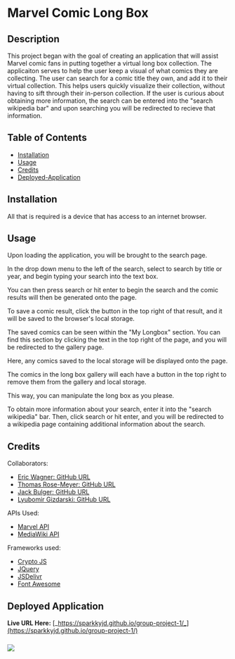 # Marvel Comic Long Box

## Description
This project began with the goal of creating an application that will assist Marvel comic fans in putting together a virtual long box collection. The applicaiton serves to help the user keep a visual of what comics they are collecting. The user can search for a comic title they own, and add it to their virtual collection. This helps users quickly visualize their collection, without having to sift through their in-person collection. If the user is curious about obtaining more information, the search can be entered into the "search wikipedia bar" and upon searching you will be redirected to recieve that information.
## Table of Contents
- [Installation](#installation)
- [Usage](#usage)
- [Credits](#credits)
- [Deployed-Application](#deployed-application)

## Installation
All that is required is a device that has access to an internet browser.

## Usage
Upon loading the application, you will be brought to the search page.

In the drop down menu to the left of the search, select to search by title or year, and begin typing your search into the text box.

You can then press search or hit enter to begin the search and the comic results will then be generated onto the page.

To save a comic result, click the button in the top right of that result, and it will be saved to the browser's local storage.

The saved comics can be seen within the "My Longbox" section. You can find this section by clicking the text in the top right of the page, and you will be redirected to the gallery page.

Here, any comics saved to the local storage will be displayed onto the page.

The comics in the long box gallery will each have a button in the top right to remove them from the gallery and local storage.

This way, you can manipulate the long box as you please.

To obtain more information about your search, enter it into the "search wikipedia" bar. Then, click search or hit enter, and you will be redirected to a wikipedia page containing additional information about the search.

## Credits
Collaborators:
- [Eric Wagner: GitHub URL](https://github.com/SparkkyJD)
- [Thomas Rose-Meyer: GitHub URL](https://github.com/PrettiestRobot)
- [Jack Bulger: GitHub URL](https://github.com/jebulger?tab=repositories)
- [Lyubomir Gizdarski: GitHub URL](https://github.com/lyubomirg1995)

APIs Used:
- [Marvel API](https://developer.marvel.com/)
- [MediaWiki API](https://www.mediawiki.org/wiki/API:Tutorial)

Frameworks used:
- [Crypto JS](https://cdnjs.cloudflare.com/ajax/libs/crypto-js/4.1.1/crypto-js.min.js)
- [JQuery](https://code.jquery.com/jquery-3.5.1.min.js)
- [JSDelivr](https://cdn.jsdelivr.net/npm/bulma@0.9.4/css/bulma.min.css)
- [Font Awesome](https://cdnjs.cloudflare.com/ajax/libs/font-awesome/6.4.0/css/all.min.css)

## Deployed Application
**Live URL Here:** [_https://sparkkyjd.github.io/group-project-1/_](https://sparkkyjd.github.io/group-project-1/)

### ![](./assets/images/marvel_longbox_screenshot.png)

